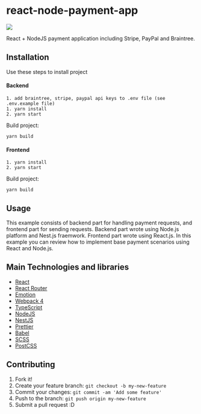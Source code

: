 # react-node-payment-app

<img src="https://i.imgur.com/vEc9ydj.png" />

React + NodeJS payment application including Stripe, PayPal and Braintree.

## Installation

Use these steps to install project

#### Backend

```
1. add braintree, stripe, paypal api keys to .env file (see .env.example file)
1. yarn install
2. yarn start
```

Build project:

```
yarn build
```

#### Frontend

```
1. yarn install
2. yarn start
```

Build project:

```
yarn build
```

## Usage

This example consists of backend part for handling payment requests, and frontend part for sending requests. Backend part wrote using Node.js platform and Nest.js fraemwork. Frontend part wrote using React.js. 
In this example you can review how to implement base payment scenarios using React and Node.js.

## Main Technologies and libraries

- <a href="https://reactjs.org/">React</a>
- <a href="https://reacttraining.com/react-router/">React Router</a>
- <a href="https://github.com/emotion-js/emotion">Emotion</a>
- <a href="https://webpack.js.org/">Webpack 4</a>
- <a href="https://www.typescriptlang.org/">TypeScript</a>
- <a href="https://nodejs.org/en/">NodeJS</a>
- <a href="https://nestjs.com/">NestJS</a>
- <a href="https://github.com/prettier/prettier">Prettier</a>
- <a href="https://babeljs.io/">Babel</a>
- <a href="https://sass-lang.com/">SCSS</a>
- <a href="https://postcss.org/">PostCSS</a>

## Contributing

1.  Fork it!
2.  Create your feature branch: `git checkout -b my-new-feature`
3.  Commit your changes: `git commit -am 'Add some feature'`
4.  Push to the branch: `git push origin my-new-feature`
5.  Submit a pull request :D
